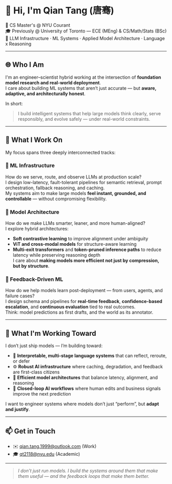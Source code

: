# 👋 Hi, I'm Qian Tang (唐骞)

🧠 CS Master's @ NYU Courant  
🎓 Previously @ University of Toronto — ECE (MEng) & CS/Math/Stats (BSc)  
🧩 LLM Infrastructure · ML Systems · Applied Model Architecture · Language x Reasoning

---

## 🌐 Who I Am

I'm an engineer–scientist hybrid working at the intersection of **foundation model research and real-world deployment**.  
I care about building ML systems that aren’t just accurate — but **aware, adaptive, and architecturally honest**.

In short:  
> I build intelligent systems that help large models think clearly, serve responsibly, and evolve safely — under real-world constraints.

---

## 🧠 What I Work On

My focus spans three deeply interconnected tracks:

### 🔧 ML Infrastructure  
How do we serve, route, and observe LLMs at production scale?  
I design low-latency, fault-tolerant pipelines for semantic retrieval, prompt orchestration, fallback reasoning, and caching.  
My systems aim to make large models **feel instant, grounded, and controllable** — without compromising flexibility.

### 🧬 Model Architecture  
How do we make LLMs smarter, leaner, and more human-aligned?  
I explore hybrid architectures:  
- **Soft contrastive learning** to improve alignment under ambiguity  
- **ViT and cross-modal models** for structure-aware learning  
- **Multi-exit transformers** and **token-pruned inference paths** to reduce latency while preserving reasoning depth  
I care about **making models more efficient not just by compression, but by structure**.

### 🔁 Feedback-Driven ML  
How do we help models learn post-deployment — from users, agents, and failure cases?  
I design schema and pipelines for **real-time feedback**, **confidence-based escalation**, and **continuous evaluation** tied to real outcomes.  
Think: model predictions as first drafts, and the world as its annotator.

---

## 🚧 What I'm Working Toward

I don’t just ship models — I’m building toward:

- 🔎 **Interpretable, multi-stage language systems** that can reflect, reroute, or defer
- ⚙️ **Robust AI infrastructure** where caching, degradation, and feedback are first-class citizens
- 🧠 **Efficient model architectures** that balance latency, alignment, and reasoning
- 🔄 **Closed-loop AI workflows** where human edits and business signals improve the next prediction

I want to engineer systems where models don’t just “perform”, but **adapt and justify**.

---

## 📫 Get in Touch

- ✉️ [qian.tang.1999@outlook.com](mailto:qian.tang.1999@outlook.com) (Work)  
- 🎓 [qt2118@nyu.edu](mailto:qt2118@nyu.edu) (Academic)

---

> *I don’t just run models. I build the systems around them that make them useful — and the feedback loops that make them better.*
